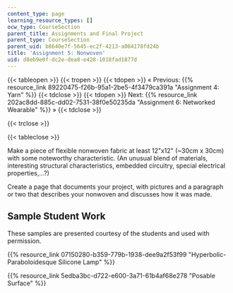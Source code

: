```yaml
---
content_type: page
learning_resource_types: []
ocw_type: CourseSection
parent_title: Assignments and Final Project
parent_type: CourseSection
parent_uid: b8640e7f-5645-ec2f-4213-a084178fd24b
title: 'Assignment 5: Nonwoven'
uid: d8eb9e0f-dc2e-dea8-e428-1018fad1877d
---
```


{{< tableopen >}}
{{< tropen >}}
{{< tdopen >}}
« Previous: {{% resource_link 89220475-f26b-95a1-2be5-4f3479ca391a "Assignment 4: Yarn" %}}
{{< tdclose >}}
{{< tdopen >}}
Next: {{% resource_link 202ac8dd-885c-dd02-7531-38f0e50235da "Assignment 6: Networked Wearable" %}} »
{{< tdclose >}}

{{< trclose >}}

{{< tableclose >}}

Make a piece of flexible nonwoven fabric at least 12"x12" (~30cm x 30cm) with some noteworthy characteristic. (An unusual blend of materials, interesting structural characteristics, embedded circuitry, special electrical properties,...?)

Create a page that documents your project, with pictures and a paragraph or two that describes your nonwoven and discusses how it was made.

Sample Student Work
-------------------

These samples are presented courtesy of the students and used with permission.

{{% resource_link 07150280-b359-779b-1938-dee9a2f53f99 "Hyperbolic-Paraboloidesque Silicone Lamp" %}}

{{% resource_link 5edba3bc-d722-e600-3a71-61b4af68e278 "Posable Surface" %}}